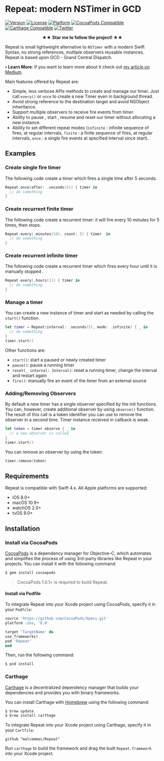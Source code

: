 # Repeat: modern NSTimer in GCD

[![Version](https://img.shields.io/cocoapods/v/Repeat.svg?style=flat)](http://cocoadocs.org/docsets/Repeat) [![License](https://img.shields.io/cocoapods/l/Repeat.svg?style=flat)](http://cocoadocs.org/docsets/Repeat) [![Platform](https://img.shields.io/cocoapods/p/Repeat.svg?style=flat)](http://cocoadocs.org/docsets/Repeat)
[![CocoaPods Compatible](https://img.shields.io/cocoapods/v/Repeat.svg)](https://img.shields.io/cocoapods/v/Repeat.svg)
[![Carthage Compatible](https://img.shields.io/badge/Carthage-compatible-4BC51D.svg?style=flat)](https://github.com/Carthage/Carthage)
[![Twitter](https://img.shields.io/badge/twitter-@danielemargutti-blue.svg?style=flat)](http://twitter.com/danielemargutti)

<p align="center" >★★ <b>Star me to follow the project! </b> ★★</p>

Repeat is small lightweight alternative to `NSTimer` with a modern Swift Syntax, no strong references, multiple observers reusable instances.
Repeat is based upon GCD - Grand Central Dispatch. 

**› Learn More**: If you want to learn more about it check out [my article on Medium](https://medium.com/@danielemargutti/the-secret-world-of-nstimer-708f508c9eb).

Main features offered by Repeat are:

* Simple, less verbose APIs methods to create and manage our timer. Just call `every()` or `once` to create a new Timer even in background thread.
* Avoid strong reference to the destination target and avoid NSObject inheritance.
* Support multiple observers to receive fire events from timer.
* Ability to pause , start , resume and reset our timer without allocating a new instance.
* Ability to set different repeat modes (`infinite` : infinite sequence of fires, at regular intervals, `finite` : a finite sequence of fires, at regular intervals, `once` : a single fire events at specified interval since start).

## Examples

### Create single fire timer

The following code create a timer which fires a single time after 5 seconds.

```swift
Repeat.once(after: .seconds(5)) { timer in
  // do something	
}
```

### Create recurrent finite timer

The following code create a recurrent timer: it will fire every 10 minutes for 5 times, then stops.

```swift
Repeat.every(.minutes(10), count: 5) { timer  in
  // do something		
}
```

### Create recurrent infinite timer

The following code create a recurrent timer which fires every hour until it is manually stopped .

```swift
Repeat.every(.hours(1)) { timer in
  // do something
}
```

### Manage a timer

You can create a new instance of timer and start as needed by calling the `start()` function.

```swift
let timer = Repeat(interval: .seconds(5), mode: .infinite) { _ in
  // do something		
}
timer.start()
```

Other functions are:

* `start()`: start a paused or newly created timer
* `pause()`: pause a running timer
* `reset(_ interval: Interval)`: reset a running timer, change the interval and restart again
* `fire()`: manually fire an event of the timer from an external source

### Adding/Removing Observers

By default a new timer has a single observer specified by the init functions. You can, however, create additional observer by using `observe()` function. The result of this call is a token identifier you can use to remove the observer in a second time.
Timer instance received in callback is weak.

```swift
let token = timer.observe { _ in
  // a new observer is called		
}
timer.start()
```

You can remove an observer by using the token:

```swift 
timer.remove(token)
```
## Requirements

Repeat is compatible with Swift 4.x.
All Apple platforms are supported:

* iOS 8.0+
* macOS 10.9+
* watchOS 2.0+
* tvOS 9.0+

## Installation

<a name="cocoapods" />

### Install via CocoaPods

[CocoaPods](http://cocoapods.org) is a dependency manager for Objective-C, which automates and simplifies the process of using 3rd-party libraries like Repeat in your projects. You can install it with the following command:

```bash
$ gem install cocoapods
```

> CocoaPods 1.0.1+ is required to build Repeat.

#### Install via Podfile

To integrate Repeat into your Xcode project using CocoaPods, specify it in your `Podfile`:

```ruby
source 'https://github.com/CocoaPods/Specs.git'
platform :ios, '8.0'

target 'TargetName' do
use_frameworks!
pod 'Repeat'
end
```

Then, run the following command:

```bash
$ pod install
```

<a name="carthage" />

### Carthage

[Carthage](https://github.com/Carthage/Carthage) is a decentralized dependency manager that builds your dependencies and provides you with binary frameworks.

You can install Carthage with [Homebrew](http://brew.sh/) using the following command:

```bash
$ brew update
$ brew install carthage
```

To integrate Repeat into your Xcode project using Carthage, specify it in your `Cartfile`:

```ogdl
github "malcommac/Repeat"
```

Run `carthage` to build the framework and drag the built `Repeat.framework` into your Xcode project.



